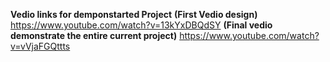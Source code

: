 **Vedio links for demponstarted Project**
**(First Vedio design)**
https://www.youtube.com/watch?v=13kYxDBQdSY
**(Final vedio demonstrate the entire current project)**
https://www.youtube.com/watch?v=vVjaFGQttts
